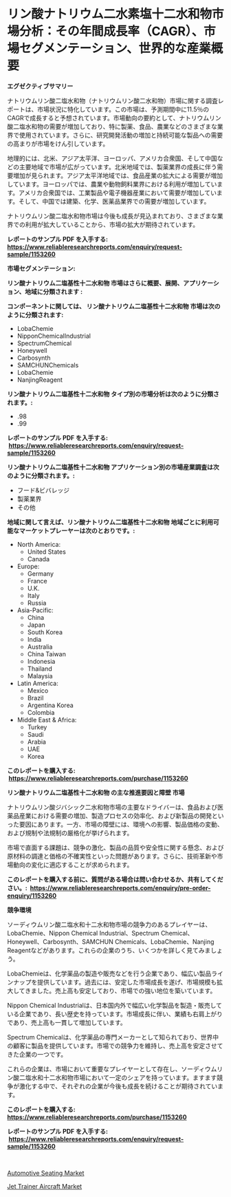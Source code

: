 <p><h1>リン酸ナトリウム二水素塩十二水和物市場分析：その年間成長率（CAGR）、市場セグメンテーション、世界的な産業概要</h1></p><p><strong>エグゼクティブサマリー</strong></p>
<p><p>ナトリウムリン酸二塩水和物（ナトリウムリン酸二水和物）市場に関する調査レポートは、市場状況に特化しています。この市場は、予測期間中に11.5％のCAGRで成長すると予想されています。市場動向の要約として、ナトリウムリン酸二塩水和物の需要が増加しており、特に製薬、食品、農業などのさまざまな業界で使用されています。さらに、研究開発活動の増加と持続可能な製品への需要の高まりが市場をけん引しています。</p><p>地理的には、北米、アジア太平洋、ヨーロッパ、アメリカ合衆国、そして中国などの主要地域で市場が広がっています。北米地域では、製薬業界の成長に伴う需要増加が見られます。アジア太平洋地域では、食品産業の拡大による需要が増加しています。ヨーロッパでは、農業や動物飼料業界における利用が増加しています。アメリカ合衆国では、工業製品や電子機器産業において需要が増加しています。そして、中国では建築、化学、医薬品業界での需要が増加しています。</p><p>ナトリウムリン酸二塩水和物市場は今後も成長が見込まれており、さまざまな業界での利用が拡大していることから、市場の拡大が期待されています。</p></p>
<p><strong>レポートのサンプル PDF を入手する: <a href="https://www.reliableresearchreports.com/enquiry/request-sample/1153260">https://www.reliableresearchreports.com/enquiry/request-sample/1153260</a></strong></p>
<p><strong>市場セグメンテーション:</strong></p>
<p><strong> リン酸ナトリウム二塩基性十二水和物 市場はさらに概要、展開、アプリケーション、地域に分類されます :</strong></p>
<p><strong>コンポーネントに関しては、 リン酸ナトリウム二塩基性十二水和物 市場は次のように分類されます: &nbsp;</strong></p>
<p><ul><li>LobaChemie</li><li>NipponChemicalIndustrial</li><li>SpectrumChemical</li><li>Honeywell</li><li>Carbosynth</li><li>SAMCHUNChemicals</li><li>LobaChemie</li><li>NanjingReagent</li></ul></p>
<p><strong> リン酸ナトリウム二塩基性十二水和物 タイプ別の市場分析は次のように分類されます。:</strong></p>
<p><ul><li>.98</li><li>.99</li></ul></p>
<p><strong>レポートのサンプル PDF を入手する: &nbsp;<a href="https://www.reliableresearchreports.com/enquiry/request-sample/1153260">https://www.reliableresearchreports.com/enquiry/request-sample/1153260</a></strong></p>
<p><strong> リン酸ナトリウム二塩基性十二水和物 アプリケーション別の市場産業調査は次のように分類されます。:</strong></p>
<p><ul><li>フード&ビバレッジ</li><li>製薬業界</li><li>その他</li></ul></p>
<p><strong>地域に関して言えば、リン酸ナトリウム二塩基性十二水和物 地域ごとに利用可能なマーケットプレーヤーは次のとおりです。:</strong></p>
<p><ul>
    <li>
        North America:
        <ul>
            <li>United States</li>
            <li>Canada</li>
        </ul>
    </li>
    <li>
        Europe:
        <ul>
            <li>Germany</li>
            <li>France</li>
            <li>U.K.</li>
            <li>Italy</li>
            <li>Russia</li>
        </ul>
    </li>
    <li>
        Asia-Pacific:
        <ul>
            <li>China</li>
            <li>Japan</li>
            <li>South Korea</li>
            <li>India</li>
            <li>Australia</li>
            <li>China Taiwan</li>
            <li>Indonesia</li>
            <li>Thailand</li>
            <li>Malaysia</li>
        </ul>
    </li>
    <li>
        Latin America:
        <ul>
            <li>Mexico</li>
            <li>Brazil</li>
            <li>Argentina Korea</li>
            <li>Colombia</li>
        </ul>
    </li>
    <li>
        Middle East & Africa:
        <ul>
            <li>Turkey</li>
            <li>Saudi</li>
            <li>Arabia</li>
            <li>UAE</li>
            <li>Korea</li>
        </ul>
    </li>
    </ul></p>
<p><strong>このレポートを購入する: &nbsp;<a href="https://www.reliableresearchreports.com/purchase/1153260">https://www.reliableresearchreports.com/purchase/1153260</a></strong></p>
<p><strong>リン酸ナトリウム二塩基性十二水和物 の主な推進要因と障壁 市場</strong></p>
<p><p>ナトリウムリン酸ジバシック二水和物市場の主要なドライバーは、食品および医薬品産業における需要の増加、製造プロセスの効率化、および新製品の開発といった要因にあります。一方、市場の障壁には、環境への影響、製品価格の変動、および規制や法規制の厳格化が挙げられます。</p><p>市場で直面する課題は、競争の激化、製品の品質や安全性に関する懸念、および原材料の調達と価格の不確実性といった問題があります。さらに、技術革新や市場動向の変化に適応することが求められます。</p></p>
<p><strong>このレポートを購入する前に、質問がある場合は問い合わせるか、共有してください。:&nbsp; <a href="https://www.reliableresearchreports.com/enquiry/pre-order-enquiry/1153260">https://www.reliableresearchreports.com/enquiry/pre-order-enquiry/1153260</a></strong></p>
<p><strong>競争環境</strong></p>
<p><p>ソーディウムリン酸二塩水和十二水和物市場の競争力のあるプレイヤーは、LobaChemie、Nippon Chemical Industrial、Spectrum Chemical、Honeywell、Carbosynth、SAMCHUN Chemicals、LobaChemie、Nanjing Reagentなどがあります。これらの企業のうち、いくつかを詳しく見てみましょう。</p><p>LobaChemieは、化学薬品の製造や販売などを行う企業であり、幅広い製品ラインナップを提供しています。過去には、安定した市場成長を遂げ、市場規模も拡大してきました。売上高も安定しており、市場での強い地位を築いています。</p><p>Nippon Chemical Industrialは、日本国内外で幅広い化学製品を製造・販売している企業であり、長い歴史を持っています。市場成長に伴い、業績も右肩上がりであり、売上高も一貫して増加しています。</p><p>Spectrum Chemicalは、化学薬品の専門メーカーとして知られており、世界中の顧客に製品を提供しています。市場での競争力を維持し、売上高を安定させてきた企業の一つです。</p><p>これらの企業は、市場において重要なプレイヤーとして存在し、ソーディウムリン酸二塩水和十二水和物市場において一定のシェアを持っています。ますます競争が激化する中で、それぞれの企業が今後も成長を続けることが期待されています。</p></p>
<p><strong>このレポートを購入する: &nbsp; <a href="https://www.reliableresearchreports.com/purchase/1153260">https://www.reliableresearchreports.com/purchase/1153260</a></strong></p>
<p><strong>レポートのサンプル PDF を入手する: &nbsp;<a href="https://www.reliableresearchreports.com/enquiry/request-sample/1153260">https://www.reliableresearchreports.com/enquiry/request-sample/1153260</a></strong><strong></strong></p>
<p>&nbsp;</p>
<p><p><a href="https://copper-carbon-84f.notion.site/Automotive-Seating-Market-Share-Market-New-Trends-Analysis-Report-By-Type-By-Application-By-End--092a73ffd3a444f3bc2978be61d672e9">Automotive Seating Market</a></p><p><a href="https://circular-yam-9b9.notion.site/Jet-Trainer-Aircraft-Market-Insights-Market-Players-and-Forecast-Till-2031-eb442f23837c4b82a8f73372426c3f4b">Jet Trainer Aircraft Market</a></p></p>